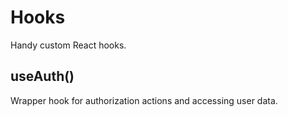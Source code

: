 # Hooks

Handy custom React hooks.

## useAuth()

Wrapper hook for authorization actions and accessing user data.